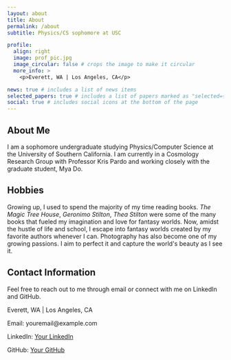 ```yaml
---
layout: about
title: About
permalink: /about
subtitle: Physics/CS sophomore at USC

profile:
  align: right
  image: prof_pic.jpg
  image_circular: false # crops the image to make it circular
  more_info: >
    <p>Everett, WA | Los Angeles, CA</p>

news: true # includes a list of news items
selected_papers: true # includes a list of papers marked as "selected={true}"
social: true # includes social icons at the bottom of the page
---
```


## About Me
I am a sophomore undergraduate studying Physics/Computer Science at the University of Southern California. I am currently in a Cosmology Research Group with Professor Kris Pardo and working closely with the graduate student, Mya Do.

<a name="hobbies"></a>
## Hobbies
Growing up, I used to spend the majority of my time reading books. _The Magic Tree House_, _Geronimo Stilton_, _Thea Stilton_ were some of the many books that fueled my imagination and love for fantasy worlds. Now, amidst the hustle of life and school, I escape into fantasy worlds created by my favorite authors whenever I can. Photography has also become one of my growing passions. I aim to perfect it and capture the world's beauty as I see it.

<a name="contact"></a>
## Contact Information
Feel free to reach out to me through email or connect with me on LinkedIn and GitHub.

<p>Everett, WA | Los Angeles, CA</p>
<p>Email: youremail@example.com</p>
<p>LinkedIn: <a href="https://www.linkedin.com/in/yourprofile">Your LinkedIn</a></p>
<p>GitHub: <a href="https://github.com/yourprofile">Your GitHub</a></p>
